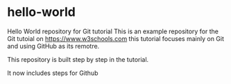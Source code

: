 # hello-world
Hello World repository for Git tutorial
This is an example repository for the Git tutoial on https://www.w3schools.com
this tutorial focuses mainly on Git and using GitHub as its remotre.

This repository is built step by step in the tutorial.

It now includes steps for Github
